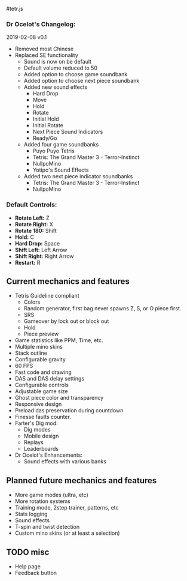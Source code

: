 #tetr.js
### Dr Ocelot's Changelog:
2019-02-08 v0.1
- Removed most Chinese
- Replaced SE functionality
    - Sound is now on be default
    - Default volume reduced to 50
    - Added option to choose game soundbank
    - Added option to choose next piece soundbank
    - Added new sound effects
        - Hard Drop
        - Move
        - Hold
        - Rotate
        - Initial Hold
        - Initial Rotate
        - Next Piece Sound Indicators
        - Ready/Go
    - Added four game soundbanks
        - Puyo Puyo Tetris
        - Tetris: The Grand Master 3 - Terror‑Instinct
        - NullpoMino
        - Yotipo's Sound Effects
    - Added two next piece indicator soundbanks
        - Tetris: The Grand Master 3 - Terror‑Instinct
        - NullpoMino
### Default Controls:

- **Rotate Left:** Z
- **Rotate Right:** X
- **Rotate 180:** Shift
- **Hold:** C
- **Hard Drop:** Space
- **Shift Left:** Left Arrow
- **Shift Right:** Right Arrow
- **Restart:** R

## Current mechanics and features

- Tetris Guideline compliant
    - Colors
    - Random generator, first bag never spawns Z, S, or O piece first.
    - SRS
    - Gameover by lock out or block out
    - Hold
    - Piece preview
- Game statistics like PPM, Time, etc.
- Multiple mino skins
- Stack outline
- Configurable gravity
- 60 FPS
- Fast code and drawing
- DAS and DAS delay settings
- Configurable controls
- Adjustable game size
- Ghost piece color and transparency
- Responsive design
- Preload das preservation during countdown
- Finesse faults counter.
- Farter's Dig mod:
    - Dig modes
    - Mobile design
    - Replays
    - Leaderboards
- Dr Ocelot's Enhancements:
    - Sound effects with various banks

## Planned future mechanics and features

- More game modes (ultra, etc)
- More rotation systems
- Training mode, 2step trainer, patterns, etc
- Stats logging
- Sound effects
- T-spin and twist detection
- Custom mino skins (or at least a selection)

## TODO misc

- Help page
- Feedback button
